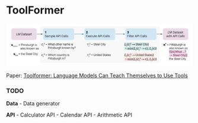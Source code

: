 ToolFormer
================

<!-- WARNING: THIS FILE WAS AUTOGENERATED! DO NOT EDIT! -->

![image.png](index_files/figure-commonmark/a75731ef-1-image.png)

Paper: [Toolformer: Language Models Can Teach Themselves to Use
Tools](https://arxiv.org/abs/2302.04761)

### TODO

**Data** - Data generator

**API** - Calculator API - Calendar API - Arithmetic API
